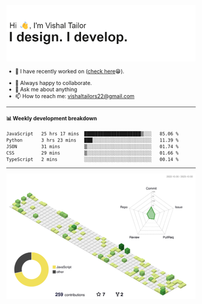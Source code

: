 ![Hi, I'm Vishal Tailor. I design. I develop.](https://github.com/vishaltailors/vishaltailors/blob/main/header.png?raw=true)

- 🔭 I have recently worked on ([check here](https://vishaltailor.com)😁).
<!-- - 🎦 Currently watching: JavaScript: The Hard Parts By Will Sentance. -->
- 👯 Always happy to collaborate.
- 💬 Ask me about anything
- 📫 How to reach me: <a href="mailto:vishaltailors22@gmail.com">vishaltailors22@gmail.com</a>

<hr /> 
<h4>📊 Weekly development breakdown</h4>
<!--START_SECTION:waka-->

```txt
JavaScript   25 hrs 17 mins  █████████████████████▒░░░   85.06 %
Python       3 hrs 23 mins   ███░░░░░░░░░░░░░░░░░░░░░░   11.39 %
JSON         31 mins         ▒░░░░░░░░░░░░░░░░░░░░░░░░   01.74 %
CSS          29 mins         ▒░░░░░░░░░░░░░░░░░░░░░░░░   01.66 %
TypeScript   2 mins          ░░░░░░░░░░░░░░░░░░░░░░░░░   00.14 %
```

<!--END_SECTION:waka-->
<hr /> 

![](./profile-3d-contrib/profile-green-animate.svg)
